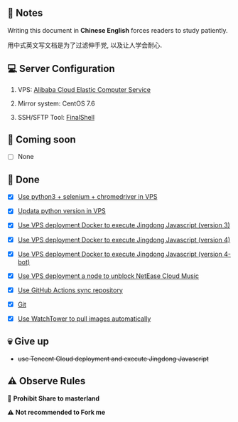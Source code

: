 ## 📔 Notes

Writing this document in **Chinese English** forces readers to study patiently.

用中式英文写文档是为了过滤伸手党, 以及让人学会耐心.

## 💻 Server Configuration

1. VPS: [Alibaba Cloud Elastic Computer Service](https://www.aliyun.com/product/swas)

2. Mirror system: CentOS 7.6

3. SSH/SFTP Tool: [FinalShell](http://www.hostbuf.com/t/988.html)

## 🤯 Coming soon

- [ ] None

## 🥰 Done

- [x] [Use python3 + selenium + chromedriver in VPS](https://github.com/YamTian/Notes/tree/master/Python3.7.2)

- [x] [Updata python version in VPS](https://github.com/YamTian/Notes/tree/master/Python3.9.2)

- [x] [Use VPS deployment Docker to execute Jingdong Javascript (version 3)](https://github.com/YamTian/Notes/tree/master/JD-v3)

- [x] [Use VPS deployment Docker to execute Jingdong Javascript (version 4)](https://github.com/YamTian/Notes/tree/master/JD-v4)

- [x] [Use VPS deployment Docker to execute Jingdong Javascript (version 4-bot)](https://github.com/YamTian/Notes/tree/master/JD-v4-bot)

- [x] [Use VPS deployment a node to unblock NetEase Cloud Music](https://github.com/YamTian/Notes/tree/master/NeteaseMusic)

- [x] [Use GitHub Actions sync repository](https://github.com/YamTian/Notes/tree/master/Synchronize)

- [x] [Git](https://github.com/YamTian/Notes/tree/master/git)

- [x] [Use WatchTower to pull images automatically](https://github.com/YamTian/Notes/blob/master/WatchTower)

## 💀 Give up

- ~~use Tencent Cloud deployment and execute Jingdong Javascript~~

## ⚠️ Observe Rules

🚫 **Prohibit Share to masterland**

️️⚠ **Not recommended to Fork me**
